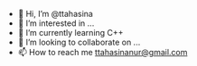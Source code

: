 - 👋 Hi, I’m @ttahasina
- 👀 I’m interested in ...
- 🌱 I’m currently learning C++
- 💞️ I’m looking to collaborate on ...
- 📫 How to reach me ttahasinanur@gmail.com
<!---
ttahasina/ttahasina is a ✨ special ✨ repository because its `README.md` (this file) appears on your GitHub profile.
You can click the Preview link to take a look at your changes.
--->

